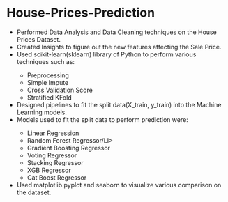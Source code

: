 # House-Prices-Prediction
<UL>
  <LI>Performed Data Analysis and Data Cleaning techniques on the House Prices Dataset.</LI>
  <LI>Created Insights to figure out the new features affecting the Sale Price.</LI>
  <LI>Used scikit-learn(sklearn) library of Python to perform various techniques such as: </LI>
    <UL>
      <LI>Preprocessing</LI>
      <LI>Simple Impute</LI>
      <LI>Cross Validation Score</LI>
      <LI>Stratified KFold</LI>
    </UL>
  <LI>Designed pipelines to fit the split data(X_train, y_train) into the Machine Learning models.</LI>
  <LI>Models used to fit the split data to perform prediction were:</LI>
    <UL>
      <LI>Linear Regression</LI>
      <LI>Random Forest Regressor/LI>
      <LI>Gradient Boosting Regressor</LI>
      <LI>Voting Regressor</LI>
      <LI>Stacking Regressor</LI>
      <LI>XGB Regressor</LI>
      <LI>Cat Boost Regressor</LI>
    </UL>
  <LI>Used matplotlib.pyplot and seaborn to visualize various comparison on the dataset.</LI>
</UL>
